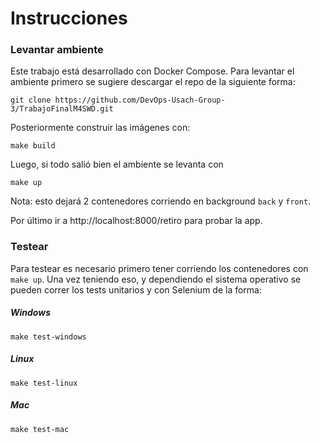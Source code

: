 # Instrucciones

### Levantar ambiente

Este trabajo está desarrollado con Docker Compose. Para levantar el ambiente primero se sugiere descargar el repo de la siguiente forma:

```
git clone https://github.com/DevOps-Usach-Group-3/TrabajoFinalM4SWD.git
```

Posteriormente construir las imágenes con:


```
make build
```

Luego, si todo salió bien el ambiente se levanta con

```
make up
```

Nota: esto dejará 2 contenedores corriendo en background `back` y `front`.

Por último ir a http://localhost:8000/retiro para probar la app.


### Testear

Para testear es necesario primero tener corriendo los contenedores con `make up`. Una vez teniendo eso, y dependiendo el sistema operativo se pueden correr los tests unitarios y con Selenium de la forma:

##### Windows

```
make test-windows
```

##### Linux

```
make test-linux
```

##### Mac

```
make test-mac
```